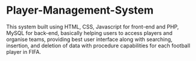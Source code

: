 # Player-Management-System

This system built using HTML, CSS, Javascript for front-end and PHP, MySQL for back-end, basically helping users to access players and organise teams, providing best user interface along with searching, insertion, and deletion of data with procedure capabilities for each football player in FIFA. 
